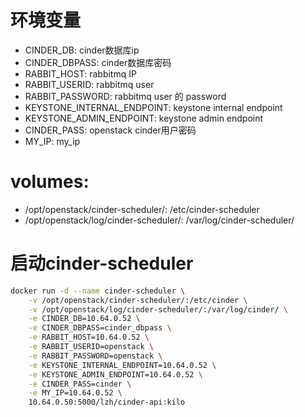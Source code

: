 # 环境变量
- CINDER_DB: cinder数据库ip
- CINDER_DBPASS: cinder数据库密码
- RABBIT_HOST: rabbitmq IP
- RABBIT_USERID: rabbitmq user
- RABBIT_PASSWORD: rabbitmq user 的 password
- KEYSTONE_INTERNAL_ENDPOINT: keystone internal endpoint
- KEYSTONE_ADMIN_ENDPOINT: keystone admin endpoint
- CINDER_PASS: openstack cinder用户密码
- MY_IP: my_ip
# volumes:
- /opt/openstack/cinder-scheduler/: /etc/cinder-scheduler
- /opt/openstack/log/cinder-scheduler/: /var/log/cinder-scheduler/

# 启动cinder-scheduler
```bash
docker run -d --name cinder-scheduler \
    -v /opt/openstack/cinder-scheduler/:/etc/cinder \
    -v /opt/openstack/log/cinder-scheduler/:/var/log/cinder/ \
    -e CINDER_DB=10.64.0.52 \
    -e CINDER_DBPASS=cinder_dbpass \
    -e RABBIT_HOST=10.64.0.52 \
    -e RABBIT_USERID=openstack \
    -e RABBIT_PASSWORD=openstack \
    -e KEYSTONE_INTERNAL_ENDPOINT=10.64.0.52 \
    -e KEYSTONE_ADMIN_ENDPOINT=10.64.0.52 \
    -e CINDER_PASS=cinder \
    -e MY_IP=10.64.0.52 \
    10.64.0.50:5000/lzh/cinder-api:kilo
```